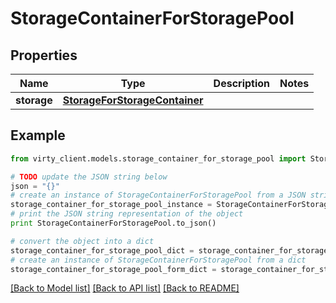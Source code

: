 # StorageContainerForStoragePool


## Properties

Name | Type | Description | Notes
------------ | ------------- | ------------- | -------------
**storage** | [**StorageForStorageContainer**](StorageForStorageContainer.md) |  | 

## Example

```python
from virty_client.models.storage_container_for_storage_pool import StorageContainerForStoragePool

# TODO update the JSON string below
json = "{}"
# create an instance of StorageContainerForStoragePool from a JSON string
storage_container_for_storage_pool_instance = StorageContainerForStoragePool.from_json(json)
# print the JSON string representation of the object
print StorageContainerForStoragePool.to_json()

# convert the object into a dict
storage_container_for_storage_pool_dict = storage_container_for_storage_pool_instance.to_dict()
# create an instance of StorageContainerForStoragePool from a dict
storage_container_for_storage_pool_form_dict = storage_container_for_storage_pool.from_dict(storage_container_for_storage_pool_dict)
```
[[Back to Model list]](../README.md#documentation-for-models) [[Back to API list]](../README.md#documentation-for-api-endpoints) [[Back to README]](../README.md)


